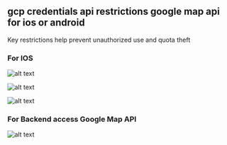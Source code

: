 ## gcp credentials api restrictions google map api for ios or android
Key restrictions help prevent unauthorized use and quota theft

### For IOS
![alt text](https://i.imgur.com/qWIOaRW.png)

![alt text](https://i.imgur.com/vTKWsZU.png)

![alt text](https://i.imgur.com/uQo4eqt.png)

### For Backend access Google Map API
![alt text](https://i.imgur.com/83w0PaG.png)
